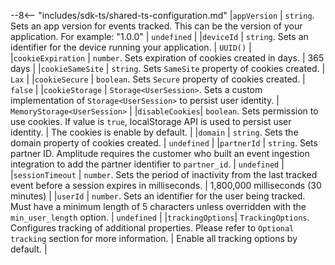 --8<-- "includes/sdk-ts/shared-ts-configuration.md"
    |`appVersion` | `string`. Sets an app version for events tracked. This can be the version of your application. For example: "1.0.0" | `undefined` |
    |`deviceId` | `string`. Sets an identifier for the device running your application. | `UUID()` |
    |`cookieExpiration` | `number`. Sets expiration of cookies created in days. | 365 days |
    |`cookieSameSite` | `string`. Sets `SameSite` property of cookies created. | `Lax` |
    |`cookieSecure` | `boolean`. Sets `Secure` property of cookies created. | `false` |
    |`cookieStorage` | `Storage<UserSession>`. Sets a custom implementation of `Storage<UserSession>` to persist user identity. | `MemoryStorage<UserSession>` |
    |`disableCookies`| `boolean`. Sets permission to use cookies. If value is `true`, localStorage API is used to persist user identity. | The cookies is enable by default. |
    |`domain` | `string`. Sets the domain property of cookies created. | `undefined` |
    |`partnerId` | `string`. Sets partner ID. Amplitude requires the customer who built an event ingestion integration to add the partner identifier to `partner_id`. | `undefined` |
    |`sessionTimeout` | `number`. Sets the period of inactivity from the last tracked event before a session expires in milliseconds. | 1,800,000 milliseconds (30 minutes) |
    |`userId` | `number`. Sets an identifier for the user being tracked. Must have a minimum length of 5 characters unless overridden with the `min_user_length` option. | `undefined` |
    |`trackingOptions`| `TrackingOptions`. Configures tracking of additional properties. Please refer to `Optional tracking` section for more information. | Enable all tracking options by default. |
